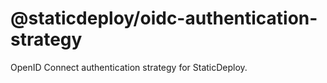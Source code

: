 # @staticdeploy/oidc-authentication-strategy

OpenID Connect authentication strategy for StaticDeploy.

